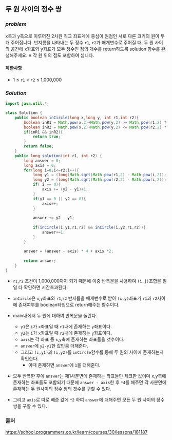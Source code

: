 ## **두 원 사이의 정수 쌍**


### ***problem***
x축과 y축으로 이루어진 2차원 직교 좌표계에 중심이 원점인 서로 다른 크기의 원이 두 개 주어집니다. 반지름을 나타내는 두 정수 `r1`, `r2`가 매개변수로 주어질 때, 두 원 사이의 공간에 x좌표와 y좌표가 모두 정수인 점의 개수를 return하도록 solution 함수를 완성해주세요.
※ 각 원 위의 점도 포함하여 셉니다.

#### **제한사항**
- 1 ≤ `r1` < `r2` ≤ 1,000,000

### ***Solution***
``` java
import java.util.*;

class Solution {
    public boolean inCircle(long x,long y, int r1,int r2){
        boolean inR1 = Math.pow(x,2)+Math.pow(y,2) >= Math.pow(r1,2) ? true : false;
        boolean inR2 = Math.pow(x,2)+Math.pow(y,2) <= Math.pow(r2,2) ? true : false;
        if(inR1 && inR2){
            return true;
        }
        return false;
    }
    public long solution(int r1, int r2) {
        long answer = 0;
        long axis = 0;
        for(long i=0;i<=r2;i++){
            long y1 = (long)Math.sqrt(Math.pow(r1,2) - Math.pow(i,2));
            long y2 = (long)Math.sqrt(Math.pow(r2,2) - Math.pow(i,2)); 
            if( i == 0){
                axis += (y2 - y1)+1;
            }
            if(y1 == 0 || y2 == 0){
                axis++;
            }
            
            answer += y2 - y1;
            
            if(inCircle(i,y1,r1,r2) && inCircle(i,y2,r1,r2)){
                answer+=1;
            }
        }
        
        answer = (answer - axis) * 4 + axis *2;
        
        return answer;
    }
}
```
- `r1`,`r2` 조건이 1,000,000까지 되기 때문에 이중 반복문을 사용하여 `(i,j)`조합을 일일 다 확인하면 시간초과된다.
- `inCircle`은 `x`,`y`좌표와 `r1`,`r2` 반지름을 매개변수로 받아 `(x,y)`좌표가 `r1`과 `r2`사이에 존재여부를 boolean타입으로 return해주는 함수이다.

- main내에서 두 원에 대하여 반복문을 돌린다.
    - `y1`은 `i`가 `x`좌표일 때 `r1`내에 존재하는 `y`좌표이다.
    - `y2`는 `i`가 `x`좌표일 때 `r2`내에 존재하는 `y`좌표이다.
    - `axis`는 각 좌표 중 `x`,`y`축에 존재하는 좌표들을 갯수이다.
    - `answer`에 `y2-y1`한 값만큼 더해준다.
    - 그리고 `(i,y1)`과 `(i,y2)`를 `inCircle`함수를 통해 두 원의 사이에 존재하는지 확인한다.
        - 이때 존재하면 `answer`에 `1`을 더해준다.

- 모두 반복한 후에 `answer`는 제1사분면에 존재하는 좌표들만 체크한 값이며 x,y축에 존재하는 좌표들도 포함되기 때문에 `answer - axis`한 후 `*4`를 해주면 각 사분면에 존재하는 두 원사이의 정수 쌍의 갯수를 구할 수 있다.
- 그리고 `axis`로 따로 빼준 값에 `*2` 하여 `answer`에 더해주면 모든 두 원 사이의 정수 쌍을 구할 수 있다.

### 출처
https://school.programmers.co.kr/learn/courses/30/lessons/181187